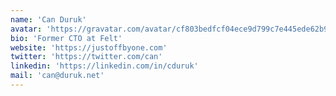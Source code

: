 ```yaml
---
name: 'Can Duruk'
avatar: 'https://gravatar.com/avatar/cf803bedfcf04ece9d799c7e445ede62b96a0fe3e347648f781e40ef8ba01bf2.webp?size=256'
bio: 'Former CTO at Felt'
website: 'https://justoffbyone.com'
twitter: 'https://twitter.com/can'
linkedin: 'https://linkedin.com/in/cduruk'
mail: 'can@duruk.net'
---
```

